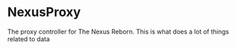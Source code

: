 # NexusProxy
The proxy controller for The Nexus Reborn. This is what does a lot of things related to data

